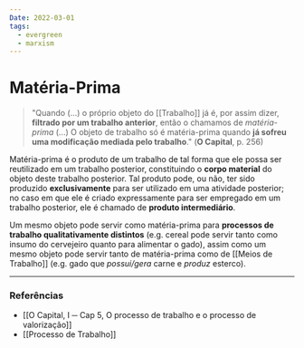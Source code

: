 ```yaml
---
Date: 2022-03-01
tags:
  - evergreen
  - marxism
---
```

# Matéria-Prima
> "Quando (...) o próprio objeto do [[Trabalho]] já é, por assim dizer, **filtrado por um trabalho anterior**, então o chamamos de *matéria-prima* (...)
> O objeto de trabalho só é matéria-prima quando **já sofreu uma modificação mediada pelo trabalho**."
> (**O Capital**, p. 256)

Matéria-prima é o produto de um trabalho de tal forma que ele possa ser reutilizado em um trabalho posterior, constituindo o **corpo material** do objeto deste trabalho posterior. Tal produto pode, ou não, ter sido produzido **exclusivamente** para ser utilizado em uma atividade posterior; no caso em que ele é criado expressamente para ser empregado em um trabalho posterior, ele é chamado de **produto intermediário**.

Um mesmo objeto pode servir como matéria-prima para **processos de trabalho qualitativamente distintos** (e.g. cereal pode servir tanto como insumo do cervejeiro quanto para alimentar o gado), assim como um mesmo objeto pode servir tanto de matéria-prima como de [[Meios de Trabalho]] (e.g. gado que *possui/gera* carne e *produz* esterco).

---
### Referências
- [[O Capital, I ─ Cap 5, O processo de trabalho e o processo de valorização]]
- [[Processo de Trabalho]]
